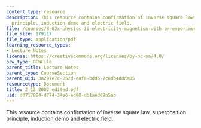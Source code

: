 ```yaml
---
content_type: resource
description: This resource contains confirmation of inverse square law, superposition
  principle, induction demo and electric field.
file: /courses/8-02x-physics-ii-electricity-magnetism-with-an-experimental-focus-spring-2005/d0717984d77434e6ed80db1aed69b5ab_2_13_2002_edited.pdf
file_size: 179117
file_type: application/pdf
learning_resource_types:
- Lecture Notes
license: https://creativecommons.org/licenses/by-nc-sa/4.0/
ocw_type: OCWFile
parent_title: Lecture Notes
parent_type: CourseSection
parent_uid: 3a297e7c-252d-eaf8-bdd5-7c8db4ddda05
resourcetype: Document
title: 2_13_2002_edited.pdf
uid: d0717984-d774-34e6-ed80-db1aed69b5ab
---
```

This resource contains confirmation of inverse square law, superposition principle, induction demo and electric field.